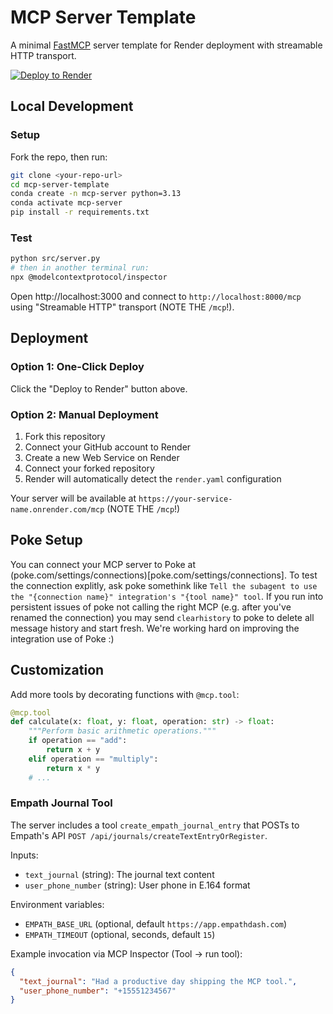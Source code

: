 # MCP Server Template

A minimal [FastMCP](https://github.com/jlowin/fastmcp) server template for Render deployment with streamable HTTP transport.

[![Deploy to Render](https://render.com/images/deploy-to-render-button.svg)](https://render.com/deploy?repo=https://github.com/fawwazfirdaus/empath-poke-bridge)

## Local Development

### Setup

Fork the repo, then run:

```bash
git clone <your-repo-url>
cd mcp-server-template
conda create -n mcp-server python=3.13
conda activate mcp-server
pip install -r requirements.txt
```

### Test

```bash
python src/server.py
# then in another terminal run:
npx @modelcontextprotocol/inspector
```

Open http://localhost:3000 and connect to `http://localhost:8000/mcp` using "Streamable HTTP" transport (NOTE THE `/mcp`!).

## Deployment

### Option 1: One-Click Deploy
Click the "Deploy to Render" button above.

### Option 2: Manual Deployment
1. Fork this repository
2. Connect your GitHub account to Render
3. Create a new Web Service on Render
4. Connect your forked repository
5. Render will automatically detect the `render.yaml` configuration

Your server will be available at `https://your-service-name.onrender.com/mcp` (NOTE THE `/mcp`!)

## Poke Setup

You can connect your MCP server to Poke at (poke.com/settings/connections)[poke.com/settings/connections].
To test the connection explitly, ask poke somethink like `Tell the subagent to use the "{connection name}" integration's "{tool name}" tool`.
If you run into persistent issues of poke not calling the right MCP (e.g. after you've renamed the connection) you may send `clearhistory` to poke to delete all message history and start fresh.
We're working hard on improving the integration use of Poke :)


## Customization

Add more tools by decorating functions with `@mcp.tool`:

```python
@mcp.tool
def calculate(x: float, y: float, operation: str) -> float:
    """Perform basic arithmetic operations."""
    if operation == "add":
        return x + y
    elif operation == "multiply":
        return x * y
    # ...
```

### Empath Journal Tool

The server includes a tool `create_empath_journal_entry` that POSTs to Empath's API `POST /api/journals/createTextEntryOrRegister`.

Inputs:

- `text_journal` (string): The journal text content
- `user_phone_number` (string): User phone in E.164 format

Environment variables:

- `EMPATH_BASE_URL` (optional, default `https://app.empathdash.com`)
- `EMPATH_TIMEOUT` (optional, seconds, default `15`)

Example invocation via MCP Inspector (Tool -> run tool):

```json
{
  "text_journal": "Had a productive day shipping the MCP tool.",
  "user_phone_number": "+15551234567"
}
```
